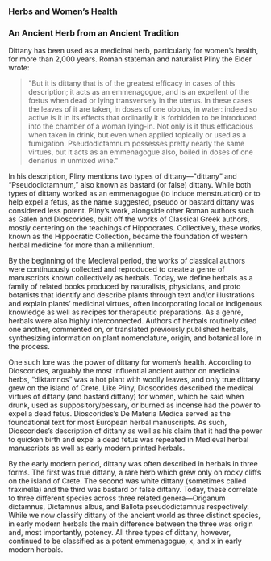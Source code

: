 <param ve-config
	   title="Dittany and Women’s Herbs in the Early Modern World"
	   source-image="https://upload.wikimedia.org/wikipedia/commons/9/9a/Origanum_dictamnus.jpg"
	   layout="vtl"
	   num-maps="13"
	   num-images="11"
	   num-specimens="0"
	   num-primary-sources="6"
	   author="Ashley Buchanan, PhD">
     
### Herbs and Women’s Health

### An Ancient Herb from an Ancient Tradition
Dittany has been used as a medicinal herb, particularly for women’s health, for more than 2,000 years. Roman stateman and naturalist Pliny the Elder wrote:
>"But it is dittany that is of the greatest efficacy in cases of this description; it acts as an emmenagogue, and is an expellent of the fœtus when dead or lying transversely in the uterus. In these cases the leaves of it are taken, in doses of one obolus, in water: indeed so active is it in its effects that ordinarily it is forbidden to be introduced into the chamber of a woman lying-in. Not only is it thus efficacious when taken in drink, but even when applied topically or used as a fumigation. Pseudodictamnum possesses pretty nearly the same virtues, but it acts as an emmenagogue also, boiled in doses of one denarius in unmixed wine." 

In his description, Pliny mentions two types of dittany—"dittany” and “Pseudodictamnum,” also known as bastard (or false) dittany. While both types of dittany worked as an emmenagogue (to induce menstruation) or to help expel a fetus, as the name suggested, pseudo or bastard dittany was considered less potent. Pliny’s work, alongside other Roman authors such as Galen and Dioscorides, built off the works of Classical Greek authors, mostly centering on the teachings of Hippocrates. Collectively, these works, known as the Hippocratic Collection, became the foundation of western herbal medicine for more than a millennium. 

By the beginning of the Medieval period, the works of classical authors were continuously collected and reproduced to create a genre of manuscripts known collectively as herbals. Today, we define herbals as a family of related books produced by naturalists, physicians, and proto botanists that identify and describe plants through text and/or illustrations and explain plants’ medicinal virtues, often incorporating local or indigenous knowledge as well as recipes for therapeutic preparations. As a genre, herbals were also highly interconnected. Authors of herbals routinely cited one another, commented on, or translated previously published herbals, synthesizing information on plant nomenclature, origin, and botanical lore in the process.  
<param ve-knightlab-timeline source="1mlXQQ3VKfeYznV2VktShOQd2-7aH5p52_n20LQ1U0uE" timenav-position="bottom" hash-bookmark="false" initial-zoom="1" height="680">

One such lore was the power of dittany for women’s health. According to Dioscorides, arguably the most influential ancient author on medicinal herbs, “diktamnos” was a hot plant with woolly leaves, and only true dittany grew on the island of Crete. Like Pliny, Dioscorides described the medical virtues of dittany (and bastard dittany) for women, which he said when drunk, used as suppository/pessary, or burned as incense had the power to expel a dead fetus. Dioscorides’s De Materia Medica served as the foundational text for most European herbal manuscripts. As such, Dioscorides’s description of dittany as well as his claim that it had the power to quicken birth and expel a dead fetus was repeated in Medieval herbal manuscripts as well as early modern printed herbals. 

By the early modern period, dittany was often described in herbals in three forms. The first was true dittany, a rare herb which grew only on rocky cliffs on the island of Crete. The second was white dittany (sometimes called fraxinella) and the third was bastard or false dittany. Today, these correlate to three different species across three related genera—Origanum dictamnus, Dictamnus albus, and Ballota pseudodictamnus respectively. While we now classify dittany of the ancient world as three distinct species, in early modern herbals the main difference between the three was origin and, most importantly, potency. All three types of dittany, however, continued to be classified as a potent emmenagogue, x, and x in early modern herbals. 
